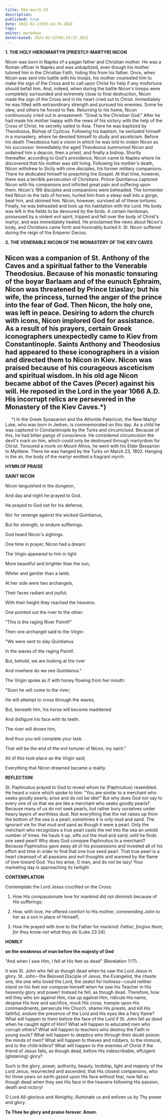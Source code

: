 ```yaml
---
title: 084-march-23
description: 
published: true
date: 2022-02-23T05:24:39.262Z
tags: 
editor: markdown
dateCreated: 2022-02-23T05:24:37.381Z
---
```



**1. THE HOLY HIEROMARTYR [PRIESTLY-MARTYR] NICON**

Nicon was born in Naples of a pagan father and Christian mother. He was a Roman officer in Naples and was unbaptized, even though his mother tutored him in the Christian Faith, hiding this from his father. Once, when Nicon was sent into battle with his troops, his mother counseled him to make the sign of the Cross and to call upon Christ for help if any misfortune should befall him. And, indeed, when during the battle Nicon's troops were completely surrounded and extremely close to final destruction, Nicon made the sign of the Cross and in his heart cried out to Christ. Immediately he was filled with extraordinary strength and pursued his enemies. Some he slew, and others he forced to flee. Returning to his home, Nicon continuously cried out in amazement: "Great is the Christian God." After he had made his mother happy with the news of his victory with the help of the Cross of Christ, he secretly sailed to Asia. There he was baptized by Theodosius, Bishop of Cyzicus. Following his baptism, he secluded himself in a monastery, where he devoted himself to study and asceticism. Before his death Theodosius had a vision in which he was told to ordain Nicon as his successor. Immediately the aged Theodosius summoned Nicon and ordained him a deacon, then a priest, and finally a bishop. Shortly thereafter, according to God's providence, Nicon came to Naples where he discovered that his mother was still living. Following his mother's death, Nicon withdrew to Sicily with nine disciples, his former military companions. There he dedicated himself to preaching the Gospel. At that time, however, there was a terrible persecution of Christians. Prince Quintianus captured Nicon with his companions and inflicted great pain and suffering upon them. Nicon's 199 disciples and companions were beheaded. The tormentor tied Nicon to the tails of horses, hurled him from a steep wall into a gorge, beat him, and skinned him. Nicon, however, survived all of these tortures. Finally, he was beheaded and took up his habitation with the Lord. His body was left in the fields to be devoured by the birds. A certain herdsman, possessed by a violent evil spirit, tripped and fell over the body of Christ's martyr, and was immediately healed. He proclaimed the news about Nicon's body, and Christians came forth and honorably buried it. St. Nicon suffered during the reign of the Emperor Decius.

**2. THE VENERABLE NICON OF THE MONASTERY OF THE KIEV CAVES**

Nicon was a companion of St. Anthony of the Caves and a spiritual father to the Venerable Theodosius. Because of his monastic tonsuring of the boyar Barlaam and of the eunuch Ephraim, Nicon was threatened by Prince Iziaslav; but his wife, the princess, turned the anger of the prince into the fear of God. Then Nicon, the holy one, was left in peace. Desiring to adorn the church with icons, Nicon implored God for assistance. As a result of his prayers, certain Greek iconographers unexpectedly came to Kiev from Constantinople. Saints Anthony and Theodosius had appeared to these iconographers in a vision and directed them to Nicon in Kiev. Nicon was praised because of his courageous asceticism and spiritual wisdom. In his old age Nicon became abbot of the Caves (Pecer) against his will. He reposed in the Lord in the year 1066 A.D. His incorrupt relics are persevered in the Monastery of the Kiev Caves.*)
--------------------
     *) In the Greek Synaxarion and the Athonite Patericon, the New Martyr Luke, who was born in Jedren, is commemorated on this day. As a child he was captured in Constantinople by the Turks and circumcised. Because of this, he had bitter pangs of conscience. He considered circumcision the devil's mark on him, which could only be destroyed through martyrdom for Christ. Tonsured a monk on Mount Athos, he went with his Elder Bessarion to Mytilene. There he was hanged by the Turks on March 23, 1802. Hanging in the air, the body of the martyr emitted a fragrant myrrh.



**HYMN OF PRAISE**

**SAINT NICON**

Nicon languished in the dungeon,

And day and night he prayed to God.

He prayed to God not for his defense,

Nor for revenge against the wicked Quintianus,

But for strength, to endure sufferings.

God heard Nicon's sighings.

One time in prayer, Nicon had a dream:

The Virgin appeared to him in light

More beautiful and brighter than the sun,

Whiter and gentler than a lamb.

At her side were two archangels,

Their faces radiant and joyful;

With their height they reached the heavens.

One pointed out the river to the other:

"This is the raging River Psimif!"

Then one archangel said to the Virgin:

"We were sent to slay Quintianus

In the waves of the raging Psimif.

But, behold, we are looking at the river

And nowhere do we see Quintianus."

The Virgin spoke as if with honey flowing from her mouth:

"Soon he will come to the river;

He will attempt to cross through the waves,

But, beneath him, his horse will become maddened

And disfigure his face with its teeth.

The river will drown him,

And thus you will complete your task.

That will be the end of the evil torturer of Nicon, my saint."

All of this took place as the Virgin said;

Everything that Nicon dreamed became a reality.


**REFLECTION**

St. Paphnutius prayed to God to reveal whom he (Paphnutius) resembled. He heard a voice which spoke to him: "You are similar to a merchant who seeks goodly pearls; arise and do not be idle!" But why does God not say to every one of us that we are like a merchant who seeks goodly pearls? Because many of us do not seek pearls, but rather bury ourselves under heavy layers of worthless dust. Not everything that the net raises up from the bottom of the sea is a pearl; sometimes it is only mud and sand. The ignorant vie for that mud and sand as though it were a pearl. Only the merchant who recognizes a true pearl casts the net into the sea an untold number of times. He hauls it up, sifts out the mud and sand, until he finds one seed pearl! Why does God compare Paphnutius to a merchant? Because Paphnutius gave away all of his possessions and invested all of his effort and time in order to find that one true seed pearl. That true pearl is a heart cleansed of all passions and evil thoughts and warmed by the flame of love toward God. You too arise, O man, and do not be lazy! Your marketing day is approaching its twilight.

**CONTEMPLATION**

Contemplate the Lord Jesus crucified on the Cross:

1.  How His compassionate love for mankind did not diminish because of His sufferings;

1.  How, with love, He offered comfort to His mother, commending John to her as a son in place of Himself;

1.  How He prayed with love to the Father for mankind: *Father, forgive them, for they know not what they do* (Luke 23:24).



**HOMILY**

**on the weakness of man before the majesty of God**

"And when I saw Him, I fell at His feet as dead" (Revelation 1:17).

It was St. John who fell as though dead when he saw the Lord Jesus in glory. St. John--the Beloved Disciple of Jesus, the Evangelist, the chaste one, the one who loved the Lord, the zealot for holiness--could neither stand on his feet nor compose himself when he saw his Teacher in His heavenly glory and power! Instead he fell, as though dead. Therefore, how will they who sin against Him, rise up against Him, ridicule His name, despise His love and sacrifice, mock His cross, trample upon His commandments, persecute His Church, shame His priests, and kill His faithful, endure the presence of the Lord and His eyes like a fiery flame? What will happen to them before the face of the Lord if St. John fell as dead when he caught sight of Him? What will happen to educated men who corrupt others? What will happen to teachers who destroy the Faith in young souls? What will happen to skeptics who through their doubt poison the minds of men? What will happen to thieves and robbers, to the immoral, and to the child-killers? What will happen to the enemies of Christ if the friend of Jesus falls, as though dead, before His indescribable, effulgent (glistening) glory? 

Such is the glory, power, authority, beauty, lordship, light and majesty of the Lord Jesus, resurrected and ascended, that His closest companions, who for three years on earth gazed upon His face without fear, now fall as though dead when they see His face in the heavens following His passion, death and victory!

O Lord All-glorious and Almighty, illuminate us and enliven us by Thy power and glory.

**To Thee be glory and praise forever. Amen.**

 
